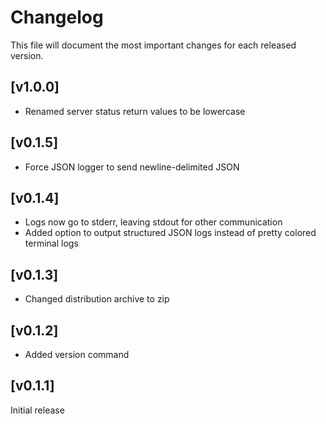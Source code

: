 # Changelog

This file will document the most important changes for each released version.

## [v1.0.0]
- Renamed server status return values to be lowercase

## [v0.1.5]
- Force JSON logger to send newline-delimited JSON

## [v0.1.4]
- Logs now go to stderr, leaving stdout for other communication
- Added option to output structured JSON logs instead of pretty colored terminal logs

## [v0.1.3]
- Changed distribution archive to zip

## [v0.1.2]
- Added version command

## [v0.1.1]
Initial release
